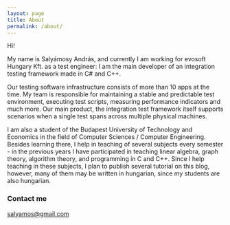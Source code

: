 ```yaml
---
layout: page
title: About
permalink: /about/
---
```


Hi!

My name is Salyámosy András, and currently I am working for evosoft Hungary Kft. as a test engineer: I am the main developer of an integration testing framework made in C# and C++.

Our testing software infrastructure consists of more than 10 apps at the time. My team is responsible for maintaining a stable and predictable test environment, executing test scripts, measuring performance indicators and much more. Our main product, the integration test framework itself supports scenarios when a single test spans across multiple physical machines.

I am also a student of the Budapest University of Technology and Economics in the field of Computer Sciences / Computer Engineering. Besides learning there, I help in teaching of several subjects every semester - in the previous years I have participated in teaching linear algebra, graph theory, algorithm theory, and programming in C and C++. Since I help teaching in these subjects, I plan to publish several tutorial on this blog, however, many of them may be written in hungarian, since my students are also hungarian.

### Contact me

[salyamos@gmail.com](mailto:salyamos@gmail.com)